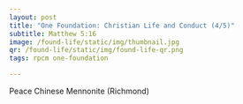 ```yaml
---
layout: post
title: "One Foundation: Christian Life and Conduct (4/5)"
subtitle: Matthew 5:16
image: /found-life/static/img/thumbnail.jpg
qr: /found-life/static/img/found-life-qr.png
tags: rpcm one-foundation

---
```

Peace Chinese Mennonite (Richmond)
